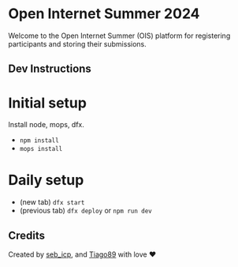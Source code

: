 # Open Internet Summer 2024

Welcome to the Open Internet Summer (OIS) platform for registering participants and storing their submissions.

##

## Dev Instructions

# Initial setup

Install node, mops, dfx.

- `npm install`
- `mops install`

# Daily setup

- (new tab) `dfx start`
- (previous tab) `dfx deploy` or `npm run dev`

## Credits

Created by [seb_icp](https://x.com/seb_icp/), and [Tiago89](https://github.com/tiagoicp) with love ❤️
